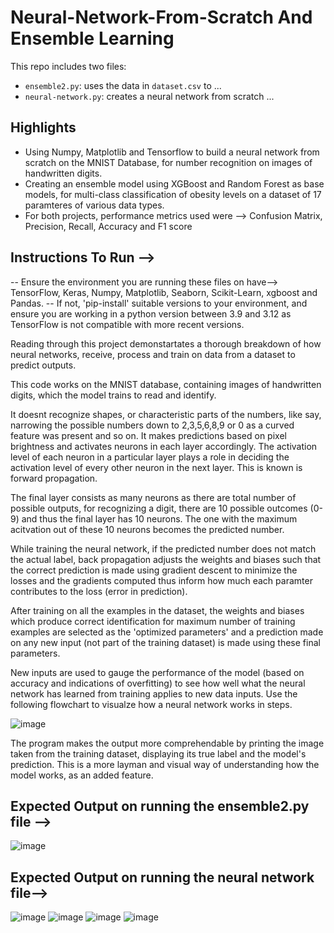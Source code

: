 # Neural-Network-From-Scratch And Ensemble Learning 

This repo includes two files:
* `ensemble2.py`: uses the data in `dataset.csv` to ...
* `neural-network.py`: creates a neural network from scratch ...

## Highlights
* Using Numpy, Matplotlib and Tensorflow to build a neural network from scratch on the MNIST Database, for number recognition on images of handwritten digits. 
* Creating an ensemble model using XGBoost and Random Forest as base models, for multi-class classification of obesity levels on a dataset of 17 paramteres of various data types. 
* For both projects, performance metrics used were --> Confusion Matrix, Precision, Recall, Accuracy and F1 score 


## Instructions To Run --> 
-- Ensure the environment you are running these files on have--> TensorFlow, Keras, Numpy, Matplotlib, Seaborn, Scikit-Learn, xgboost and Pandas.
-- If not, 'pip-install' suitable versions to your environment, and ensure you are working in a python version between 3.9 and 3.12 as TensorFlow is not compatible with more recent versions. 

Reading through this project demonstartates a thorough breakdown of how neural networks, receive, process and train on data from a dataset to predict outputs. 


This code works on the MNIST database, containing images of handwritten digits, which the model trains to read and identify. 


It doesnt recognize shapes, or characteristic parts of the numbers, like say, narrowing the possible numbers down to 2,3,5,6,8,9 or 0 as a curved feature was present and so on. 
It makes predictions based on pixel brightness and activates neurons in each layer accordingly. The activation level of each neuron in a particular layer plays a role in deciding the activation level of every other neuron in the next layer. This is known is forward propagation. 


The final layer consists as many neurons as there are total number of possible outputs, for recognizing a digit, there are 10 possible outcomes (0-9) and thus the final layer has 10 neurons. The one with the maximum acitvation out of these 10 neurons becomes the predicted number. 


While training the neural network, if the predicted number does not match the actual label, back propagation adjusts the weights and biases such that the correct prediction is made using gradient descent to minimize the losses and the gradients computed thus inform how much each paramter contributes to the loss (error in prediction). 


After training on all the examples in the dataset, the weights and biases which produce correct identification for maximum number of training examples are selected as the 'optimized parameters' and a prediction made on any new input (not part of the training dataset) is made using these final parameters. 


New inputs are used to gauge the performance of the model (based on accuracy and indications of overfitting) to see how well what the neural network has learned from training applies to new data inputs. 
Use the following flowchart to visualze how a neural network works in steps. 


![image](https://github.com/user-attachments/assets/79867849-45e5-4433-be36-ed54f36233cc)

The program makes the output more comprehendable by printing the image taken from the training dataset, displaying its true label and the model's prediction. This is a more layman and visual way of understanding how the model works, as an added feature. 

## Expected Output on running the ensemble2.py file --> 
![image](https://github.com/user-attachments/assets/c24c4724-0dd4-48d2-8234-6cd28161f53b)

## Expected Output on running the neural network file--> 
![image](https://github.com/user-attachments/assets/61c584e6-bc6a-47a8-a850-41be86d17408)
![image](https://github.com/user-attachments/assets/6650c19d-2460-4dfd-bc50-d5a679e17356)
![image](https://github.com/user-attachments/assets/83a6c099-ede2-40e4-8bc1-e9a63765ba15)
![image](https://github.com/user-attachments/assets/e00c3846-ef97-4d89-abf0-150cb9f2b20d) 








